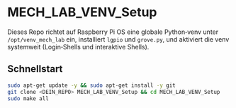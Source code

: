 # MECH_LAB_VENV_Setup

Dieses Repo richtet auf Raspberry Pi OS eine globale Python‑venv unter `/opt/venv_mech_lab` ein, installiert `lgpio` und `grove.py`, und aktiviert die venv systemweit (Login‑Shells und interaktive Shells).

## Schnellstart
```bash
sudo apt-get update -y && sudo apt-get install -y git
git clone <DEIN_REPO> MECH_LAB_VENV_Setup && cd MECH_LAB_VENV_Setup
sudo make all
